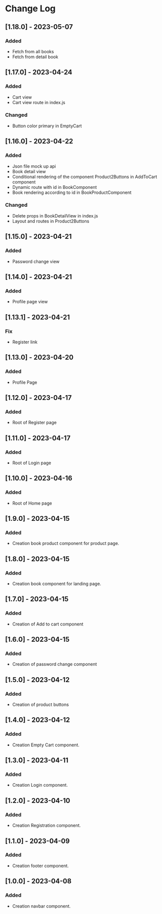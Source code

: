 # Change Log

## [1.18.0] - 2023-05-07

### Added

- Fetch from all books
- Fetch from detail book

## [1.17.0] - 2023-04-24

### Added

- Cart view
- Cart view route in index.js

### Changed

- Button color primary in EmptyCart

## [1.16.0] - 2023-04-22

### Added

- Json file mock up api
- Book detail view
- Conditional rendering of the component Product2Buttons in AddToCart component
- Dynamic route with id in BookComponent
- Book rendering according to id in BookProductComponent

### Changed

- Delete props in BookDetailView in index.js
- Layout and routes in Product2Buttons

## [1.15.0] - 2023-04-21

### Added

- Password change view

## [1.14.0] - 2023-04-21

### Added

- Profile page view

## [1.13.1] - 2023-04-21

### Fix

- Register link

## [1.13.0] - 2023-04-20

### Added

- Profile Page

## [1.12.0] - 2023-04-17

### Added

- Root of Register page

## [1.11.0] - 2023-04-17

### Added

- Root of Login page

## [1.10.0] - 2023-04-16

### Added

- Root of Home page

## [1.9.0] - 2023-04-15

### Added

- Creation book product component for product page.

## [1.8.0] - 2023-04-15

### Added

- Creation book component for landing page.

## [1.7.0] - 2023-04-15

### Added

- Creation of Add to cart component

## [1.6.0] - 2023-04-15

### Added

- Creation of password change component

## [1.5.0] - 2023-04-12

### Added

- Creation of product buttons

## [1.4.0] - 2023-04-12

### Added

- Creation Empty Cart component.

## [1.3.0] - 2023-04-11

### Added

- Creation Login component.

## [1.2.0] - 2023-04-10

### Added

- Creation Registration component.

## [1.1.0] - 2023-04-09

### Added

- Creation footer component.

## [1.0.0] - 2023-04-08

### Added

- Creation navbar component.